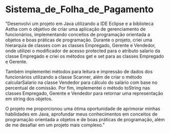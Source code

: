 # Sistema_de_Folha_de_Pagamento


"Desenvolvi um projeto em Java utilizando a IDE Eclipse e a biblioteca Astha com o objetivo de criar uma aplicação de gerenciamento de funcionários, implementando conceitos de programação orientada a objetos e boas práticas de programação. Durante o projeto, criei uma hierarquia de classes com as classes Empregado, Gerente e Vendedor, onde utilizei o modificador de acesso protected para o atributo salario da classe Empregado e criei os métodos get e set para as classes Empregado e Gerente.

Também implementei métodos para leitura e impressão de dados dos funcionários utilizando a classe Scanner, além de criar o método calcularSalario na classe Vendedor para cálculo do salário com base no percentual de comissão. Por fim, implementei o método toString nas classes Empregado, Gerente e Vendedor para retornar uma representação em string dos objetos.

O projeto me proporcionou uma ótima oportunidade de aprimorar minhas habilidades em Java, aprofundar meus conhecimentos em conceitos de programação orientada a objetos e de boas práticas de programação, além de me desafiar em um projeto mais complexo."
